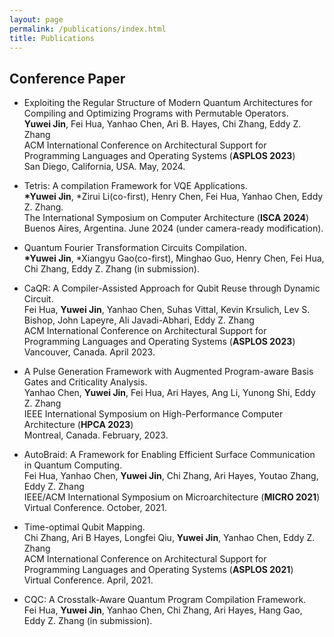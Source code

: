 ```yaml
---
layout: page
permalink: /publications/index.html
title: Publications
---
```




## Conference Paper

- Exploiting the Regular Structure of Modern Quantum Architectures for Compiling and Optimizing Programs with Permutable Operators.<br>**Yuwei Jin**, Fei Hua, Yanhao Chen, Ari B. Hayes, Chi Zhang, Eddy Z. Zhang<br>ACM International Conference on Architectural Support for Programming Languages and Operating Systems (**ASPLOS 2023**)<br> San Diego, California, USA. May, 2024. 

- Tetris: A compilation Framework for VQE Applications. <br>**\*Yuwei Jin**, \*Zirui Li(co-first), Henry Chen, Fei Hua, Yanhao Chen, Eddy Z. Zhang. <br>The International Symposium on Computer Architecture (**ISCA 2024**) <br> Buenos Aires, Argentina. June 2024 (under camera-ready modification).

- Quantum Fourier Transformation Circuits Compilation. <br> **\*Yuwei Jin**, \*Xiangyu Gao(co-first), Minghao Guo, Henry Chen, Fei Hua, Chi Zhang, Eddy Z. Zhang (in submission).

- CaQR: A Compiler-Assisted Approach for Qubit Reuse through Dynamic Circuit. <br> Fei Hua, **Yuwei Jin**, Yanhao Chen, Suhas Vittal, Kevin Krsulich, Lev S. Bishop, John Lapeyre, Ali Javadi-Abhari, Eddy Z. Zhang <br>
ACM International Conference on Architectural Support for Programming Languages and Operating Systems (**ASPLOS 2023**)<br> Vancouver, Canada. April 2023.

- A Pulse Generation Framework with Augmented Program-aware Basis Gates and Criticality Analysis. <br>
Yanhao Chen, **Yuwei Jin**, Fei Hua, Ari Hayes, Ang Li, Yunong Shi, Eddy Z. Zhang <br>
IEEE International Symposium on High-Performance Computer Architecture (**HPCA 2023**) <br>
Montreal, Canada. February, 2023.

- AutoBraid: A Framework for Enabling Efficient Surface Communication in Quantum Computing. <br>
Fei Hua, Yanhao Chen, **Yuwei Jin**, Chi Zhang, Ari Hayes, Youtao Zhang, Eddy Z. Zhang <br>
IEEE/ACM International Symposium on Microarchitecture (**MICRO 2021**) <br>
Virtual Conference. October, 2021.

- Time-optimal Qubit Mapping. <br>
Chi Zhang, Ari B Hayes, Longfei Qiu, **Yuwei Jin**, Yanhao Chen, Eddy Z. Zhang <br>
ACM International Conference on Architectural Support for Programming Languages and Operating Systems (**ASPLOS 2021**) <br>
Virtual Conference. April, 2021.

- CQC: A Crosstalk-Aware Quantum Program Compilation Framework. <br>
Fei Hua, **Yuwei Jin**, Yanhao Chen, Chi Zhang, Ari Hayes, Hang Gao, Eddy Z. Zhang (in submission).
  <br>


